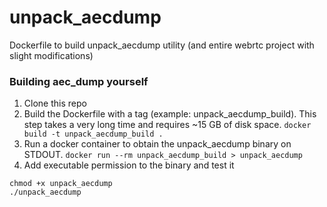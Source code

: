 unpack_aecdump
=========

Dockerfile to build unpack_aecdump utility (and entire webrtc project with slight modifications)

### Building aec_dump yourself
1. Clone this repo
2. Build the Dockerfile with a tag (example: unpack_aecdump_build). This step takes a very long time and requires ~15 GB of disk space.
`docker build -t unpack_aecdump_build .`
3. Run a docker container to obtain the unpack_aecdump binary on STDOUT. `docker run --rm unpack_aecdump_build > unpack_aecdump`
4. Add executable permission to the binary and test it
```
chmod +x unpack_aecdump
./unpack_aecdump
```
